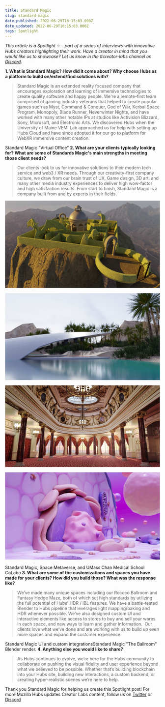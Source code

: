 ```yaml
---
title: Standard Magic
slug: standard-magic
date_published: 2022-06-29T16:15:03.000Z
date_updated: 2022-06-29T16:15:03.000Z
tags: Spotlight
---
```


_This article is a Spotlight ✨ – part of a series of interviews with innovative Hubs creators highlighting their work. Have a creator in mind that you would like us to showcase? Let us know in the #creator-labs channel on [Discord](https://discord.gg/sBMqSjCndj)._

**1. What is Standard Magic? How did it come about? Why choose Hubs as a platform to build on/extend/find solutions with?**

> Standard Magic is an extended reality focused company that encourages exploration and learning of immersive technologies to create quality software and happy people. We're a remote-first team comprised of gaming industry veterans that helped to create popular games such as Myst, Command & Conquer, God of War, Kerbal Space Program, Monopoly, Blade Runner, Neverwinter Nights, and have worked with many other notable IPs at studios like Activision Blizzard, Sony, Microsoft, and Electronic Arts. We discovered Hubs when the University of Maine VEMI Lab approached us for help with setting up Hubs Cloud and have since adopted it for our go to platform for WebXR immersive content creation.

Standard Magic "Virtual Office"
**2. What are your clients typically looking for? What are some of Standards Magic's main strengths in meeting those client needs?**

> Our clients look to us for innovative solutions to their modern tech service and web3 / XR needs. Through our creativity-first company culture, we draw from our brain trust of UX, Game design, 3D art, and many other media industry experiences to deliver high wow-factor and high satisfaction results. From start to finish, Standard Magic is a company built from and by experts in their fields.

![](./content/images/2022/04/The-Maze.png)

![](./content/images/2022/06/Ampitheatre1--1-.jpg)

![](./content/images/2022/06/Hermitage.jpg)

![](./content/images/2022/04/UMass-Medical-School-Colubri-Lab---Cell-Exterior.png)

Standard Magic, Space Metaverse, and UMass Chan Medical School CoLabo
**3. What are some of the customizations and spaces you have made for your clients? How did you build those? What was the response like?**

> We’ve made many unique spaces including our Rococo Ballroom and Fantasy Hedge Maze, both of which set high standards by utilizing the full potential of Hubs’ HDR / IBL features. We have a battle-tested Blender to Hubs pipeline that leverages light mapping/baking and HDR whenever possible. We’ve also designed custom UI and interactive elements like access to stores to buy and sell your wares in each space, and new ways to learn and gather information.  Our clients love what we’ve done and are working with us to build up even more spaces and expand the customer experience.

Standard Magic UI and custom integrationsStandard Magic "The Ballroom" Blender render.
**4. Anything else you would like to share?**

> As Hubs continues to evolve, we’re here for the Hubs community to collaborate on pushing the visual fidelity and user experience beyond what we believed to be possible. Whether that’s building blockchain into your Hubs site, building new interactions, a custom backend, or creating hyper-realistic scenes we’re here to help.

Thank you Standard Magic for helping us create this Spotlight post!
For more Mozilla Hubs updates Creator Labs content, follow us on [Twitter](https://twitter.com/MozillaHubs) or [Discord](https://discord.gg/sBMqSjCndj)
